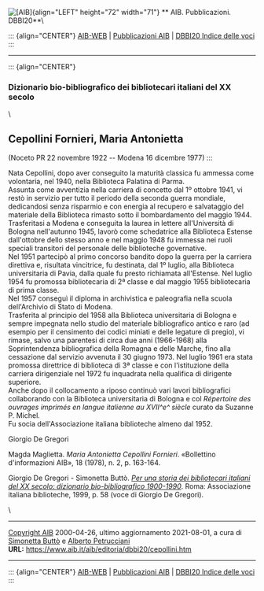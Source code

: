 ![\[AIB\]](/aib/wi/aibv72.gif){align="LEFT" height="72" width="71"}
** AIB. Pubblicazioni. DBBI20**\

::: {align="CENTER"}
[AIB-WEB](/) \| [Pubblicazioni AIB](/pubblicazioni/) \| [DBBI20 Indice
delle voci](dbbi20.htm)
:::

------------------------------------------------------------------------

::: {align="CENTER"}
### Dizionario bio-bibliografico dei bibliotecari italiani del XX secolo

\

## Cepollini Fornieri, Maria Antonietta

(Noceto PR 22 novembre 1922 -- Modena 16 dicembre 1977)
:::

Nata Cepollini, dopo aver conseguito la maturità classica fu ammessa
come volontaria, nel 1940, nella Biblioteca Palatina di Parma.\
Assunta come avventizia nella carriera di concetto dal 1º ottobre 1941,
vi restò in servizio per tutto il periodo della seconda guerra mondiale,
dedicandosi senza risparmio e con energia al recupero e salvataggio del
materiale della Biblioteca rimasto sotto il bombardamento del maggio
1944.\
Trasferitasi a Modena e conseguita la laurea in lettere all\'Università
di Bologna nell\'autunno 1945, lavorò come schedatrice alla Biblioteca
Estense dall\'ottobre dello stesso anno e nel maggio 1948 fu immessa nei
ruoli speciali transitori del personale delle biblioteche governative.\
Nel 1951 partecipò al primo concorso bandito dopo la guerra per la
carriera direttiva e, risultata vincitrice, fu destinata, dal 1º luglio,
alla Biblioteca universitaria di Pavia, dalla quale fu presto richiamata
all\'Estense. Nel luglio 1954 fu promossa bibliotecaria di 2ª classe e
dal maggio 1955 bibliotecaria di prima classe.\
Nel 1957 conseguì il diploma in archivistica e paleografia nella scuola
dell\'Archivio di Stato di Modena.\
Trasferita al principio del 1958 alla Biblioteca universitaria di
Bologna e sempre impegnata nello studio del materiale bibliografico
antico e raro (ad esempio per il censimento dei codici miniati e delle
legature di pregio), vi rimase, salvo una parentesi di circa due anni
(1966-1968) alla Soprintendenza bibliografica della Romagna e delle
Marche, fino alla cessazione dal servizio avvenuta il 30 giugno 1973.
Nel luglio 1961 era stata promossa direttrice di biblioteca di 3ª classe
e con l\'istituzione della carriera dirigenziale nel 1972 fu inquadrata
nella qualifica di dirigente superiore.\
Anche dopo il collocamento a riposo continuò vari lavori bibliografici
collaborando con la Biblioteca universitaria di Bologna e col
*Répertoire des ouvrages imprimés en langue italienne au XVII^e^ siècle*
curato da Suzanne P. Michel.\
Fu socia dell\'Associazione italiana biblioteche almeno dal 1952.

Giorgio De Gregori

Magda Maglietta. *Maria Antonietta Cepollini Fornieri*. «Bollettino
d\'informazioni AIB», 18 (1978), n. 2, p. 163-164.

Giorgio De Gregori - Simonetta Buttò. [*Per una storia dei bibliotecari
italiani del XX secolo: dizionario bio-bibliografico
1900-1990*](/aib/editoria/pub065.htm). Roma: Associazione italiana
biblioteche, 1999, p. 58 (voce di Giorgio De Gregori).

\

------------------------------------------------------------------------

[Copyright AIB](/su-questo-sito/dichiarazione-di-copyright-aib-web/)
2000-04-26, ultimo aggiornamento 2021-08-01, a cura di [Simonetta
Buttò](/aib/redazione3.htm) e [Alberto
Petrucciani](/su-questo-sito/redazione-aib-web/)\
**URL:** https://www.aib.it/aib/editoria/dbbi20/cepollini.htm

------------------------------------------------------------------------

::: {align="CENTER"}
[AIB-WEB](/) \| [Pubblicazioni AIB](/pubblicazioni/) \| [DBBI20 Indice
delle voci](dbbi20.htm)
:::
